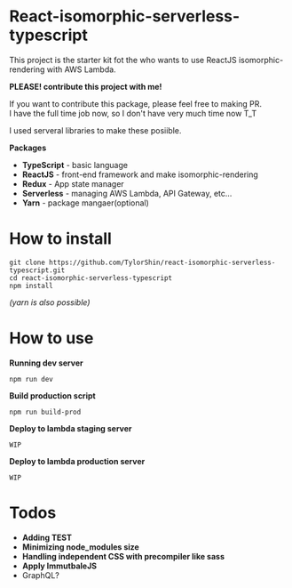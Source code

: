 # React-isomorphic-serverless-typescript

This project is the starter kit fot the who wants to use ReactJS isomorphic-rendering with AWS Lambda.  

**PLEASE! contribute this project with me!**

If you want to contribute this package, please feel free to making PR.  
I have the full time job now, so I don't have very much time now T_T


I used serveral libraries to make these posiible.  

 **Packages**
- **TypeScript** - basic language
- **ReactJS** - front-end framework and make isomorphic-rendering
- **Redux** - App state manager
- **Serverless** - managing AWS Lambda, API Gateway, etc...
- **Yarn** - package mangaer(optional)

# How to install
```
git clone https://github.com/TylorShin/react-isomorphic-serverless-typescript.git
cd react-isomorphic-serverless-typescript
npm install
```
*(yarn is also possible)*

# How to use
**Running dev server**
```
npm run dev
```

**Build production script**
```
npm run build-prod
```

**Deploy to lambda staging server**
```
WIP
```

**Deploy to lambda production server**
```
WIP
```

# Todos
- **Adding TEST**
- **Minimizing node_modules size**
- **Handling independent CSS with precompiler like sass**
- **Apply ImmutbaleJS**
- GraphQL?